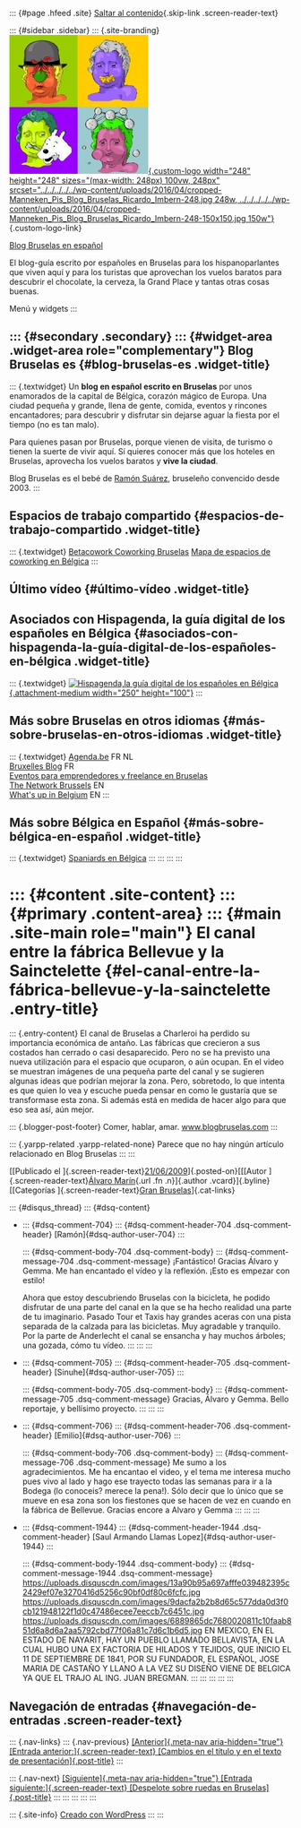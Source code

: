 ::: {#page .hfeed .site}
[Saltar al
contenido](../../../../../index.html?p=362#content){.skip-link
.screen-reader-text}

::: {#sidebar .sidebar}
::: {.site-branding}
[![](../../../../../wp-content/uploads/2016/04/cropped-Manneken_Pis_Blog_Bruselas_Ricardo_Imbern-248.jpg){.custom-logo
width="248" height="248" sizes="(max-width: 248px) 100vw, 248px"
srcset="../../../../../wp-content/uploads/2016/04/cropped-Manneken_Pis_Blog_Bruselas_Ricardo_Imbern-248.jpg 248w, ../../../../../wp-content/uploads/2016/04/cropped-Manneken_Pis_Blog_Bruselas_Ricardo_Imbern-248-150x150.jpg 150w"}](../../../../../index.html){.custom-logo-link}

[Blog Bruselas en español](../../../../../index.html)

El blog-guía escrito por españoles en Bruselas para los hispanoparlantes
que viven aquí y para los turistas que aprovechan los vuelos baratos
para descubrir el chocolate, la cerveza, la Grand Place y tantas otras
cosas buenas.

Menú y widgets
:::

::: {#secondary .secondary}
::: {#widget-area .widget-area role="complementary"}
Blog Bruselas es {#blog-bruselas-es .widget-title}
----------------

::: {.textwidget}
Un **blog en español escrito en Bruselas** por unos enamorados de la
capital de Bélgica, corazón mágico de Europa. Una ciudad pequeña y
grande, llena de gente, comida, eventos y rincones encantadores; para
descubrir y disfrutar sin dejarse aguar la fiesta por el tiempo (no es
tan malo).

Para quienes pasan por Bruselas, porque vienen de visita, de turismo o
tienen la suerte de vivir aquí. Sí quieres conocer más que los hoteles
en Bruselas, aprovecha los vuelos baratos y **vive la ciudad**.

Blog Bruselas es el bebé de [Ramón Suárez](http://www.ramonsuarez.com),
bruseleño convencido desde 2003.
:::

Espacios de trabajo compartido {#espacios-de-trabajo-compartido .widget-title}
------------------------------

::: {.textwidget}
[Betacowork Coworking Bruselas](http://www.betacowork.com) [Mapa de
espacios de coworking en Bélgica](http://coworkingbelgium.com)
:::

Último vídeo {#último-vídeo .widget-title}
------------

Asociados con Hispagenda, la guía digital de los españoles en Bélgica {#asociados-con-hispagenda-la-guía-digital-de-los-españoles-en-bélgica .widget-title}
---------------------------------------------------------------------

::: {.textwidget}
[![Hispagenda,la guía digital de los españoles en
Bélgica](../../../../../wp-content/uploads/2010/04/Hispagenda-250px.gif "Hispagenda, la guía digital de los españoles en Bélgica"){.attachment-medium
width="250" height="100"}](http://www.hispagenda.com)
:::

Más sobre Bruselas en otros idiomas {#más-sobre-bruselas-en-otros-idiomas .widget-title}
-----------------------------------

::: {.textwidget}
[Agenda.be](http://www.agenda.be) FR NL\
[Bruxelles Blog](http://www.bxlblog.be/) FR\
[Eventos para emprendedores y freelance en
Bruselas](http://www.betacowork.com/events/)\
[The Network
Brussels](http://groups.yahoo.com/group/TheNetworkBrussels/) EN\
[What\'s up in Belgium](http://www.whatsupin.be/) EN
:::

Más sobre Bélgica en Español {#más-sobre-bélgica-en-español .widget-title}
----------------------------

::: {.textwidget}
[Spaniards en Bélgica](http://www.spaniards.es/paises/belgica)
:::
:::
:::
:::

::: {#content .site-content}
::: {#primary .content-area}
::: {#main .site-main role="main"}
El canal entre la fábrica Bellevue y la Sainctelette {#el-canal-entre-la-fábrica-bellevue-y-la-sainctelette .entry-title}
====================================================

::: {.entry-content}
El canal de Bruselas a Charleroi ha perdido su importancia económica de
antaño. Las fábricas que crecieron a sus costados han cerrado o casi
desaparecido. Pero no se ha previsto una nueva utilización para el
espacio que ocuparon, o aún ocupan. En el video se muestran imágenes de
una pequeña parte del canal y se sugieren algunas ideas que podrían
mejorar la zona. Pero, sobretodo, lo que intenta es que quien lo vea y
escuche pueda pensar en como le gustaría que se transformase esta zona.
Si además está en medida de hacer algo para que eso sea así, aún mejor.

::: {.blogger-post-footer}
Comer, hablar, amar. www.blogbruselas.com
:::

::: {.yarpp-related .yarpp-related-none}
Parece que no hay ningún artículo relacionado en Blog Bruselas
:::
:::

[[Publicado el
]{.screen-reader-text}[21/06/2009](../../../../../index.html?p=362)]{.posted-on}[[[Autor
]{.screen-reader-text}[Álvaro
Marín](../../../../../index.html?author=4){.url .fn .n}]{.author
.vcard}]{.byline}[[Categorías ]{.screen-reader-text}[Gran
Bruselas](../../../../category/gran-bruselas/index.html)]{.cat-links}

::: {#disqus_thread}
::: {#dsq-content}
-   ::: {#dsq-comment-704}
    ::: {#dsq-comment-header-704 .dsq-comment-header}
    [Ramón]{#dsq-author-user-704}
    :::

    ::: {#dsq-comment-body-704 .dsq-comment-body}
    ::: {#dsq-comment-message-704 .dsq-comment-message}
    ¡Fantástico! Gracias Álvaro y Gemma. Me han encantado el vídeo y la
    reflexión. ¡Esto es empezar con estilo!

    Ahora que estoy descubriendo Bruselas con la bicicleta, he podido
    disfrutar de una parte del canal en la que se ha hecho realidad una
    parte de tu imaginario. Pasado Tour et Taxis hay grandes aceras con
    una pista separada de la calzada para las bicicletas. Muy agradable
    y tranquilo. Por la parte de Anderlecht el canal se ensancha y hay
    muchos árboles; una gozada, cómo tu vídeo.
    :::
    :::
    :::

-   ::: {#dsq-comment-705}
    ::: {#dsq-comment-header-705 .dsq-comment-header}
    [Sinuhe]{#dsq-author-user-705}
    :::

    ::: {#dsq-comment-body-705 .dsq-comment-body}
    ::: {#dsq-comment-message-705 .dsq-comment-message}
    Gracias, Álvaro y Gemma. Bello reportaje, y bellísimo proyecto.
    :::
    :::
    :::

-   ::: {#dsq-comment-706}
    ::: {#dsq-comment-header-706 .dsq-comment-header}
    [Emilio]{#dsq-author-user-706}
    :::

    ::: {#dsq-comment-body-706 .dsq-comment-body}
    ::: {#dsq-comment-message-706 .dsq-comment-message}
    Me sumo a los agradecimientos. Me ha encantao el video, y el tema me
    interesa mucho pues vivo al lado y hago ese trayecto todas las
    semanas para ir a la Bodega (lo conoceis? merece la pena!). Sólo
    decir que lo único que se mueve en esa zona son los fiestones que se
    hacen de vez en cuando en la fábrica de Bellevue. Gracias encore a
    Alvaro y Gemma
    :::
    :::
    :::

-   ::: {#dsq-comment-1944}
    ::: {#dsq-comment-header-1944 .dsq-comment-header}
    [Saul Armando Llamas Lopez]{#dsq-author-user-1944}
    :::

    ::: {#dsq-comment-body-1944 .dsq-comment-body}
    ::: {#dsq-comment-message-1944 .dsq-comment-message}
    <https://uploads.disquscdn.com/images/13a90b95a697afffe039482395c2429ef07e3270416d5256c90bf0df80c6fcfc.jpg>
    <https://uploads.disquscdn.com/images/9dacfa2b2b8d65c577dda0d3f0cb121948122f1d0c47486ecee7eeccb7c6451c.jpg>
    <https://uploads.disquscdn.com/images/6889865dc7680020811c10faab851d6a8d6a2aa5792cbd77f06a81c7d6c1b6d5.jpg>
    EN MEXICO, EN EL ESTADO DE NAYARIT, HAY UN PUEBLO LLAMADO
    BELLAVISTA, EN LA CUAL HUBO UNA EX FACTORIA DE HILADOS Y TEJIDOS,
    QUE INICIO EL 11 DE SEPTIEMBRE DE 1841, POR SU FUNDADOR, EL ESPAÑOL,
    JOSE MARIA DE CASTAÑO Y LLANO A LA VEZ SU DISEÑO VIENE DE BELGICA YA
    QUE EL TRAJO AL ING. JUAN BREGMAN.
    :::
    :::
    :::
:::
:::

Navegación de entradas {#navegación-de-entradas .screen-reader-text}
----------------------

::: {.nav-links}
::: {.nav-previous}
[[Anterior]{.meta-nav aria-hidden="true"} [Entrada
anterior:]{.screen-reader-text} [Cambios en el título y en el texto de
presentación]{.post-title}](../../../../../index.html?p=360)
:::

::: {.nav-next}
[[Siguiente]{.meta-nav aria-hidden="true"} [Entrada
siguiente:]{.screen-reader-text} [Despelote sobre ruedas en
Bruselas]{.post-title}](../../../../../index.html?p=363)
:::
:::
:::
:::
:::

::: {.site-info}
[Creado con WordPress](https://es.wordpress.org/)
:::
:::
